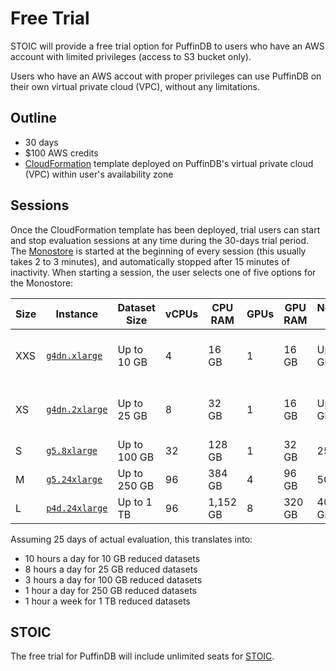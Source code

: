 # Free Trial

STOIC will provide a free trial option for PuffinDB to users who have an AWS account with limited privileges (access to S3 bucket only).

Users who have an AWS accout with proper privileges can use PuffinDB on their own virtual private cloud (VPC), without any limitations.

## Outline
- 30 days
- $100 AWS credits
- [CloudFormation](https://aws.amazon.com/cloudformation/) template deployed on PuffinDB's virtual private cloud (VPC) within user's availability zone

## Sessions
Once the CloudFormation template has been deployed, trial users can start and stop evaluation sessions at any time during the 30-days trial period. The [Monostore](Monostore.md) is started at the beginning of every session (this usually takes 2 to 3 minutes), and automatically stopped after 15 minutes of inactivity. When starting a session, the user selects one of five options for the Monostore:

| Size | Instance | Dataset Size | vCPUs | CPU RAM | GPUs | GPU RAM | Network BW | EBS BW | Hours |
| ---- | -------- | ------------ | ----- | ------- | ---- | ------- | ---------- | ------ | ----- |
| XXS | [`g4dn.xlarge`](https://aws.amazon.com/ec2/instance-types/g4/)| Up to 10 GB | 4 | 16 GB | 1 | 16 GB | Up to 25 Gbps | Up to 3.5 Gbps | 400 |
| XS | [`g4dn.2xlarge`](https://aws.amazon.com/ec2/instance-types/g4/)| Up to 25 GB | 8 | 32 GB | 1 | 16 GB | Up to 25 Gbps | Up to 3.5 Gbps | 300 |
| S | [`g5.8xlarge`](https://aws.amazon.com/ec2/instance-types/g5/)| Up to 100 GB | 32 | 128 GB | 1 | 32 GB | 25 Gbps | 16 Gbps | 75 |
| M | [`g5.24xlarge`](https://aws.amazon.com/ec2/instance-types/g5/)| Up to 250 GB | 96 | 384 GB | 4 | 96 GB | 50 Gbps | 19 Gbps | 25 |
| L | [`p4d.24xlarge`](https://aws.amazon.com/ec2/instance-types/p4/)| Up to 1 TB | 96 | 1,152 GB | 8 | 320 GB | 400 Gbps | 19 Gbps | 5 |

Assuming 25 days of actual evaluation, this translates into:
- 10 hours a day for 10 GB reduced datasets
- 8 hours a day for 25 GB reduced datasets
- 3 hours a day for 100 GB reduced datasets
- 1 hour a day for 250 GB reduced datasets
- 1 hour a week for 1 TB reduced datasets

## STOIC
The free trial for PuffinDB will include unlimited seats for [STOIC](https://github.com/stoic-doc/Community/discussions/1).
